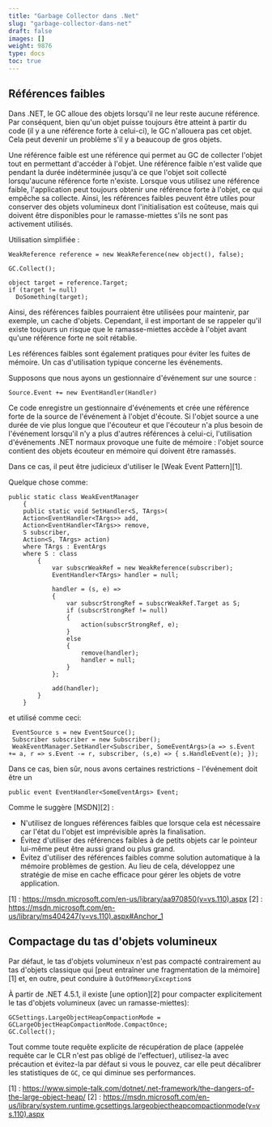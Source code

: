 ```yaml
---
title: "Garbage Collector dans .Net"
slug: "garbage-collector-dans-net"
draft: false
images: []
weight: 9876
type: docs
toc: true
---
```


## Références faibles
Dans .NET, le GC alloue des objets lorsqu'il ne leur reste aucune référence. Par conséquent, bien qu'un objet puisse toujours être atteint à partir du code (il y a une référence forte à celui-ci), le GC n'allouera pas cet objet. Cela peut devenir un problème s'il y a beaucoup de gros objets.

Une référence faible est une référence qui permet au GC de collecter l'objet tout en permettant d'accéder à l'objet. Une référence faible n'est valide que pendant la durée indéterminée jusqu'à ce que l'objet soit collecté lorsqu'aucune référence forte n'existe. Lorsque vous utilisez une référence faible, l'application peut toujours obtenir une référence forte à l'objet, ce qui empêche sa collecte. Ainsi, les références faibles peuvent être utiles pour conserver des objets volumineux dont l'initialisation est coûteuse, mais qui doivent être disponibles pour le ramasse-miettes s'ils ne sont pas activement utilisés.

Utilisation simplifiée :

    WeakReference reference = new WeakReference(new object(), false);
    
    GC.Collect();
    
    object target = reference.Target;
    if (target != null)
      DoSomething(target);

Ainsi, des références faibles pourraient être utilisées pour maintenir, par exemple, un cache d'objets. Cependant, il est important de se rappeler qu'il existe toujours un risque que le ramasse-miettes accède à l'objet avant qu'une référence forte ne soit rétablie.

Les références faibles sont également pratiques pour éviter les fuites de mémoire. Un cas d'utilisation typique concerne les événements.

Supposons que nous ayons un gestionnaire d'événement sur une source :

    Source.Event += new EventHandler(Handler)

Ce code enregistre un gestionnaire d'événements et crée une référence forte de la source de l'événement à l'objet d'écoute. Si l'objet source a une durée de vie plus longue que l'écouteur et que l'écouteur n'a plus besoin de l'événement lorsqu'il n'y a plus d'autres références à celui-ci, l'utilisation d'événements .NET normaux provoque une fuite de mémoire : l'objet source contient des objets écouteur en mémoire qui doivent être ramassés.

Dans ce cas, il peut être judicieux d'utiliser le [Weak Event Pattern][1].

Quelque chose comme:

    public static class WeakEventManager
        {
        public static void SetHandler<S, TArgs>(
        Action<EventHandler<TArgs>> add,
        Action<EventHandler<TArgs>> remove,
        S subscriber,
        Action<S, TArgs> action)
        where TArgs : EventArgs
        where S : class
            {
                var subscrWeakRef = new WeakReference(subscriber);
                EventHandler<TArgs> handler = null;
    
                handler = (s, e) =>
                {
                    var subscrStrongRef = subscrWeakRef.Target as S;
                    if (subscrStrongRef != null)
                    {
                        action(subscrStrongRef, e);
                    }
                    else
                    {
                        remove(handler);
                        handler = null;
                    }
                };
    
                add(handler);
            }
        }

et utilisé comme ceci:

     EventSource s = new EventSource();
     Subscriber subscriber = new Subscriber();
     WeakEventManager.SetHandler<Subscriber, SomeEventArgs>(a => s.Event += a, r => s.Event -= r, subscriber, (s,e) => { s.HandleEvent(e); });

Dans ce cas, bien sûr, nous avons certaines restrictions - l'événement doit être un

    public event EventHandler<SomeEventArgs> Event;

Comme le suggère [MSDN][2] :

- N'utilisez de longues références faibles que lorsque cela est nécessaire car l'état du
l'objet est imprévisible après la finalisation.
- Évitez d'utiliser des références faibles à de petits objets car le pointeur
lui-même peut être aussi grand ou plus grand.
- Évitez d'utiliser des références faibles comme solution automatique à la mémoire
problèmes de gestion. Au lieu de cela, développez une stratégie de mise en cache efficace pour
gérer les objets de votre application.


[1] : https://msdn.microsoft.com/en-us/library/aa970850(v=vs.110).aspx
[2] : https://msdn.microsoft.com/en-us/library/ms404247(v=vs.110).aspx#Anchor_1

## Compactage du tas d'objets volumineux
Par défaut, le tas d'objets volumineux n'est pas compacté contrairement au tas d'objets classique qui [peut entraîner une fragmentation de la mémoire] [1] et, en outre, peut conduire à `OutOfMemoryException`s

À partir de .NET 4.5.1, il existe [une option][2] pour compacter explicitement le tas d'objets volumineux (avec un ramasse-miettes):

    GCSettings.LargeObjectHeapCompactionMode = GCLargeObjectHeapCompactionMode.CompactOnce;
    GC.Collect();   

Tout comme toute requête explicite de récupération de place (appelée requête car le CLR n'est pas obligé de l'effectuer), utilisez-la avec précaution et évitez-la par défaut si vous le pouvez, car elle peut décalibrer les statistiques de `GC`, ce qui diminue ses performances.

[1] : https://www.simple-talk.com/dotnet/.net-framework/the-dangers-of-the-large-object-heap/
[2] : https://msdn.microsoft.com/en-us/library/system.runtime.gcsettings.largeobjectheapcompactionmode(v=vs.110).aspx

